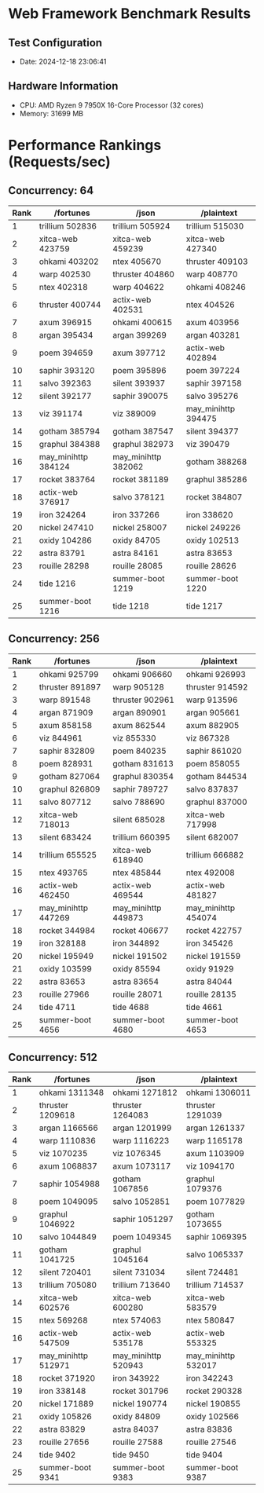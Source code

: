 # Web Framework Benchmark Results

## Test Configuration

- Date: 2024-12-18 23:06:41
## Hardware Information
- CPU: AMD Ryzen 9 7950X 16-Core Processor (32 cores)
- Memory: 31699 MB

# Performance Rankings (Requests/sec)

## Concurrency: 64

| Rank | /fortunes | /json | /plaintext |
|------|-----------------|-----------------|-----------------|
|    1 | trillium     502836 | trillium     505924 | trillium     515030 |
|    2 | xitca-web    423759 | xitca-web    459239 | xitca-web    427340 |
|    3 | ohkami       403202 | ntex         405670 | thruster     409103 |
|    4 | warp         402530 | thruster     404860 | warp         408770 |
|    5 | ntex         402318 | warp         404622 | ohkami       408246 |
|    6 | thruster     400744 | actix-web    402531 | ntex         404526 |
|    7 | axum         396915 | ohkami       400615 | axum         403956 |
|    8 | argan        395434 | argan        399269 | argan        403281 |
|    9 | poem         394659 | axum         397712 | actix-web    402894 |
|   10 | saphir       393120 | poem         395896 | poem         397224 |
|   11 | salvo        392363 | silent       393937 | saphir       397158 |
|   12 | silent       392177 | saphir       390075 | salvo        395276 |
|   13 | viz          391174 | viz          389009 | may_minihttp    394475 |
|   14 | gotham       385794 | gotham       387547 | silent       394377 |
|   15 | graphul      384388 | graphul      382973 | viz          390479 |
|   16 | may_minihttp    384124 | may_minihttp    382062 | gotham       388268 |
|   17 | rocket       383764 | rocket       381189 | graphul      385286 |
|   18 | actix-web    376917 | salvo        378121 | rocket       384807 |
|   19 | iron         324264 | iron         337266 | iron         338620 |
|   20 | nickel       247410 | nickel       258007 | nickel       249226 |
|   21 | oxidy        104286 | oxidy         84705 | oxidy        102513 |
|   22 | astra         83791 | astra         84161 | astra         83653 |
|   23 | rouille       28298 | rouille       28085 | rouille       28626 |
|   24 | tide           1216 | summer-boot      1219 | summer-boot      1220 |
|   25 | summer-boot      1216 | tide           1218 | tide           1217 |

## Concurrency: 256

| Rank | /fortunes | /json | /plaintext |
|------|-----------------|-----------------|-----------------|
|    1 | ohkami       925799 | ohkami       906660 | ohkami       926993 |
|    2 | thruster     891897 | warp         905128 | thruster     914592 |
|    3 | warp         891548 | thruster     902961 | warp         913596 |
|    4 | argan        871909 | argan        890901 | argan        905661 |
|    5 | axum         858158 | axum         862544 | axum         882905 |
|    6 | viz          844961 | viz          855330 | viz          867328 |
|    7 | saphir       832809 | poem         840235 | saphir       861020 |
|    8 | poem         828931 | gotham       831613 | poem         858055 |
|    9 | gotham       827064 | graphul      830354 | gotham       844534 |
|   10 | graphul      826809 | saphir       789727 | salvo        837837 |
|   11 | salvo        807712 | salvo        788690 | graphul      837000 |
|   12 | xitca-web    718013 | silent       685028 | xitca-web    717998 |
|   13 | silent       683424 | trillium     660395 | silent       682007 |
|   14 | trillium     655525 | xitca-web    618940 | trillium     666882 |
|   15 | ntex         493765 | ntex         485844 | ntex         492008 |
|   16 | actix-web    462450 | actix-web    469544 | actix-web    481827 |
|   17 | may_minihttp    447269 | may_minihttp    449873 | may_minihttp    454074 |
|   18 | rocket       344984 | rocket       406677 | rocket       422757 |
|   19 | iron         328188 | iron         344892 | iron         345426 |
|   20 | nickel       195949 | nickel       191502 | nickel       191559 |
|   21 | oxidy        103599 | oxidy         85594 | oxidy         91929 |
|   22 | astra         83653 | astra         83654 | astra         84044 |
|   23 | rouille       27966 | rouille       28071 | rouille       28135 |
|   24 | tide           4711 | tide           4688 | tide           4661 |
|   25 | summer-boot      4656 | summer-boot      4680 | summer-boot      4653 |

## Concurrency: 512

| Rank | /fortunes | /json | /plaintext |
|------|-----------------|-----------------|-----------------|
|    1 | ohkami      1311348 | ohkami      1271812 | ohkami      1306011 |
|    2 | thruster    1209618 | thruster    1264083 | thruster    1291039 |
|    3 | argan       1166566 | argan       1201999 | argan       1261337 |
|    4 | warp        1110836 | warp        1116223 | warp        1165178 |
|    5 | viz         1070235 | viz         1076345 | axum        1103909 |
|    6 | axum        1068837 | axum        1073117 | viz         1094170 |
|    7 | saphir      1054988 | gotham      1067856 | graphul     1079376 |
|    8 | poem        1049095 | salvo       1052851 | poem        1077829 |
|    9 | graphul     1046922 | saphir      1051297 | gotham      1073655 |
|   10 | salvo       1044849 | poem        1049345 | saphir      1069395 |
|   11 | gotham      1041725 | graphul     1045164 | salvo       1065337 |
|   12 | silent       720401 | silent       731034 | silent       724481 |
|   13 | trillium     705080 | trillium     713640 | trillium     714537 |
|   14 | xitca-web    602576 | xitca-web    600280 | xitca-web    583579 |
|   15 | ntex         569268 | ntex         574063 | ntex         580847 |
|   16 | actix-web    547509 | actix-web    535178 | actix-web    553325 |
|   17 | may_minihttp    512971 | may_minihttp    520943 | may_minihttp    532017 |
|   18 | rocket       371920 | iron         343922 | iron         342243 |
|   19 | iron         338148 | rocket       301796 | rocket       290328 |
|   20 | nickel       171889 | nickel       190774 | nickel       190855 |
|   21 | oxidy        105826 | oxidy         84809 | oxidy        102566 |
|   22 | astra         83829 | astra         84037 | astra         83836 |
|   23 | rouille       27656 | rouille       27588 | rouille       27546 |
|   24 | tide           9402 | tide           9450 | tide           9404 |
|   25 | summer-boot      9341 | summer-boot      9383 | summer-boot      9387 |
